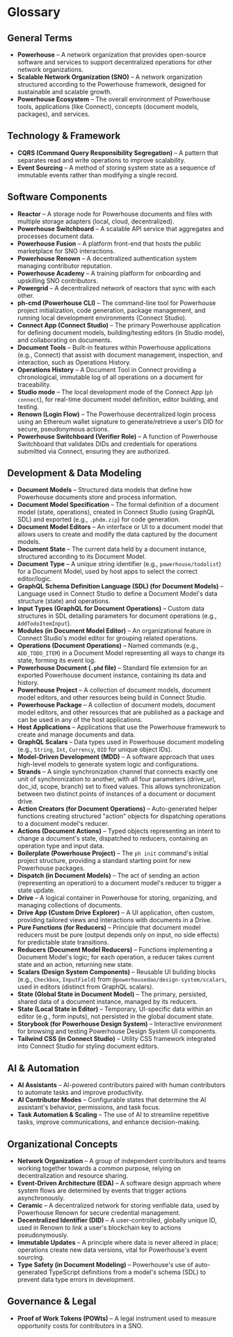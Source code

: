 # Glossary

## General Terms
- **Powerhouse** – A network organization that provides open-source software and services to support decentralized operations for other network organizations.
- **Scalable Network Organization (SNO)** – A network organization structured according to the Powerhouse framework, designed for sustainable and scalable growth.
- **Powerhouse Ecosystem** – The overall environment of Powerhouse tools, applications (like Connect), concepts (document models, packages), and services.

## Technology & Framework
- **CQRS (Command Query Responsibility Segregation)** – A pattern that separates read and write operations to improve scalability.
- **Event Sourcing** – A method of storing system state as a sequence of immutable events rather than modifying a single record.

## Software Components
- **Reactor** – A storage node for Powerhouse documents and files with multiple storage adapters (local, cloud, decentralized).
- **Powerhouse Switchboard** – A scalable API service that aggregates and processes document data.
- **Powerhouse Fusion** – A platform front-end that hosts the public marketplace for SNO interactions.
- **Powerhouse Renown** – A decentralized authentication system managing contributor reputation.
- **Powerhouse Academy** – A training platform for onboarding and upskilling SNO contributors.
- **Powergrid** – A decentralized network of reactors that sync with each other.
- **ph-cmd (Powerhouse CLI)** – The command-line tool for Powerhouse project initialization, code generation, package management, and running local development environments (Connect Studio).
- **Connect App (Connect Studio)** – The primary Powerhouse application for defining document models, building/testing editors (in Studio mode), and collaborating on documents.
- **Document Tools** – Built-in features within Powerhouse applications (e.g., Connect) that assist with document management, inspection, and interaction, such as Operations History.
- **Operations History** – A Document Tool in Connect providing a chronological, immutable log of all operations on a document for traceability.
- **Studio mode** – The local development mode of the Connect App (`ph connect`), for real-time document model definition, editor building, and testing.
- **Renown (Login Flow)** – The Powerhouse decentralized login process using an Ethereum wallet signature to generate/retrieve a user's DID for secure, pseudonymous actions.
- **Powerhouse Switchboard (Verifier Role)** – A function of Powerhouse Switchboard that validates DIDs and credentials for operations submitted via Connect, ensuring they are authorized.

## Development & Data Modeling
- **Document Models** – Structured data models that define how Powerhouse documents store and process information.
- **Document Model Specification** – The formal definition of a document model (state, operations), created in Connect Studio (using GraphQL SDL) and exported (e.g., `.phdm.zip`) for code generation.
- **Document Model Editors** – An interface or UI to a document model that allows users to create and modify the data captured by the document models.
- **Document State** – The current data held by a document instance, structured according to its Document Model.
- **Document Type** – A unique string identifier (e.g., `powerhouse/todolist`) for a Document Model, used by host apps to select the correct editor/logic.
- **GraphQL Schema Definition Language (SDL) (for Document Models)** – Language used in Connect Studio to define a Document Model's data structure (state) and operations.
- **Input Types (GraphQL for Document Operations)** – Custom data structures in SDL detailing parameters for document operations (e.g., `AddTodoItemInput`).
- **Modules (in Document Model Editor)** – An organizational feature in Connect Studio's model editor for grouping related operations.
- **Operations (Document Operations)** – Named commands (e.g., `ADD_TODO_ITEM`) in a Document Model representing all ways to change its state, forming its event log.
- **Powerhouse Document (`.phd` file)** – Standard file extension for an exported Powerhouse document instance, containing its data and history.
- **Powerhouse Project** – A collection of document models, document model editors, and other resources being build in Connect Studio.
- **Powerhouse Package** – A collection of document models, document model editors, and other resources that are published as a package and can be used in any of the host applications.
- **Host Applications** – Applications that use the Powerhouse framework to create and manage documents and data.
- **GraphQL Scalars** – Data types used in Powerhouse document modeling (e.g., `String`, `Int`, `Currency`, `OID` for unique object IDs).
- **Model-Driven Development (MDD)** – A software approach that uses high-level models to generate system logic and configurations.
- **Strands** – A single synchronization channel that connects exactly one unit of synchronization to another, with all four parameters (drive_url, doc_id, scope, branch) set to fixed values. This allows synchronization between two distinct points of instances of a document or document drive.
- **Action Creators (for Document Operations)** – Auto-generated helper functions creating structured "action" objects for dispatching operations to a document model's reducer.
- **Actions (Document Actions)** – Typed objects representing an intent to change a document's state, dispatched to reducers, containing an operation type and input data.
- **Boilerplate (Powerhouse Project)** – The `ph init` command's initial project structure, providing a standard starting point for new Powerhouse packages.
- **Dispatch (in Document Models)** – The act of sending an action (representing an operation) to a document model's reducer to trigger a state update.
- **Drive** – A logical container in Powerhouse for storing, organizing, and managing collections of documents.
- **Drive App (Custom Drive Explorer)** – A UI application, often custom, providing tailored views and interactions with documents in a Drive.
- **Pure Functions (for Reducers)** – Principle that document model reducers must be pure (output depends only on input, no side effects) for predictable state transitions.
- **Reducers (Document Model Reducers)** – Functions implementing a Document Model's logic; for each operation, a reducer takes current state and an action, returning new state.
- **Scalars (Design System Components)** – Reusable UI building blocks (e.g., `Checkbox`, `InputField`) from `@powerhousedao/design-system/scalars`, used in editors (distinct from GraphQL scalars).
- **State (Global State in Document Model)** – The primary, persisted, shared data of a document instance, managed by its reducers.
- **State (Local State in Editor)** – Temporary, UI-specific data within an editor (e.g., form inputs), not persisted in the global document state.
- **Storybook (for Powerhouse Design System)** – Interactive environment for browsing and testing Powerhouse Design System UI components.
- **Tailwind CSS (in Connect Studio)** – Utility CSS framework integrated into Connect Studio for styling document editors.

## AI & Automation
- **AI Assistants** – AI-powered contributors paired with human contributors to automate tasks and improve productivity.
- **AI Contributor Modes** – Configurable states that determine the AI assistant's behavior, permissions, and task focus.
- **Task Automation & Scaling** – The use of AI to streamline repetitive tasks, improve communications, and enhance decision-making.

## Organizational Concepts
- **Network Organization** – A group of independent contributors and teams working together towards a common purpose, relying on decentralization and resource sharing.
- **Event-Driven Architecture (EDA)** – A software design approach where system flows are determined by events that trigger actions asynchronously.
- **Ceramic** – A decentralized network for storing verifiable data, used by Powerhouse Renown for secure credential management.
- **Decentralized Identifier (DID)** – A user-controlled, globally unique ID, used in Renown to link a user's blockchain key to actions pseudonymously.
- **Immutable Updates** – A principle where data is never altered in place; operations create new data versions, vital for Powerhouse's event sourcing.
- **Type Safety (in Document Modeling)** – Powerhouse's use of auto-generated TypeScript definitions from a model's schema (SDL) to prevent data type errors in development.

## Governance & Legal
- **Proof of Work Tokens (POWts)** – A legal instrument used to measure opportunity costs for contributors in a SNO.